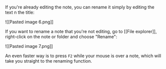 If you're already editing the note, you can rename it simply by editing the text n the title:

![[Pasted image 6.png]]

If you want to rename a note that you're not editing, go to [[File explorer]], right-click on the note or folder and choose "Rename":

![[Pasted image 7.png]]

An even faster way is to press `F2` while your mouse is over a note, which will take you straight to the renaming function.

